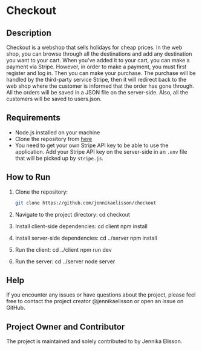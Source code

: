 # Checkout

## Description
Checkout is a webshop that sells holidays for cheap prices. In the web shop, you can browse through all the destinations and add any destination you want to your cart. When you've added it to your cart, you can make a payment via Stripe. However, in order to make a payment, you must first register and log in. Then you can make your purchase. The purchase will be handled by the third-party service Stripe, then it will redirect back to the web shop where the customer is informed that the order has gone through. All the orders will be saved in a JSON file on the server-side. Also, all the customers will be saved to users.json.

## Requirements
- Node.js installed on your machine
- Clone the repository from [here](https://github.com/jennikaelisson/checkout)
- You need to get your own Stripe API key to be able to use the application. Add your Stripe API key on the server-side in an `.env` file that will be picked up by `stripe.js`.

## How to Run
1. Clone the repository:
   ```sh
   git clone https://github.com/jennikaelisson/checkout

2. Navigate to the project directory:
  cd checkout

3. Install client-side dependencies:
  cd client
  npm install

4. Install server-side dependencies:
  cd ../server
  npm install

5. Run the client:
   cd ../client
   npm run dev

6. Run the server:
   cd ../server
   node server

## Help

If you encounter any issues or have questions about the project, please feel free to contact the project creator @jennikaelisson or open an issue on GitHub.

## Project Owner and Contributor

The project is maintained and solely contributed to by Jennika Elisson.
